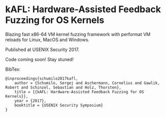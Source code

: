 # kAFL: Hardware-Assisted Feedback Fuzzing for OS Kernels

Blazing fast x86-64 VM kernel fuzzing framework with performat VM reloads for Linux, MacOS and Windows.

Published at USENIX Security 2017.

Code coming soon! Stay stuned!

BibTex:
```
@inproceedings{schumilo2017kafl,
    author = {Schumilo, Sergej and Aschermann, Cornelius and Gawlik, Robert and Schinzel, Sebastian and Holz, Thorsten},
    title = {{kAFL: Hardware-Assisted Feedback Fuzzing for OS Kernels}},
    year = {2017},
    booktitle = {USENIX Security Symposium} 
}
```
